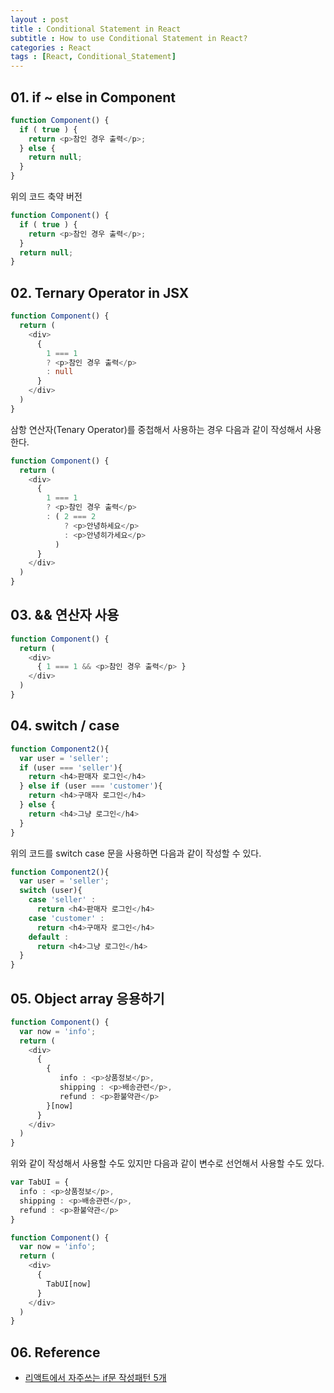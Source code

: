 ```yaml
---
layout : post
title : Conditional Statement in React
subtitle : How to use Conditional Statement in React?
categories : React
tags : [React, Conditional_Statement]
---
```


## 01. if ~ else in Component

```TypeScript
function Component() {
  if ( true ) {
    return <p>참인 경우 출력</p>;
  } else {
    return null;
  }
} 
```

위의 코드 축약 버전

```TypeScript
function Component() {
  if ( true ) {
    return <p>참인 경우 출력</p>;
  } 
  return null;
} 
```

## 02. Ternary Operator in JSX

```TypeScript
function Component() {
  return (
    <div>
      {
        1 === 1
        ? <p>참인 경우 출력</p>
        : null
      }
    </div>
  )
} 
```

삼항 연산자(Tenary Operator)를 중첩해서 사용하는 경우 다음과 같이 작성해서 사용한다.

```TypeScript
function Component() {
  return (
    <div>
      {
        1 === 1
        ? <p>참인 경우 출력</p>
        : ( 2 === 2 
            ? <p>안녕하세요</p> 
            : <p>안녕히가세요</p> 
          )
      }
    </div>
  )
} 
```

## 03. && 연산자 사용

```TypeScript
function Component() {
  return (
    <div>
      { 1 === 1 && <p>참인 경우 출력</p> }
    </div>
  )
}
```

## 04. switch / case

```TypeScript
function Component2(){
  var user = 'seller';
  if (user === 'seller'){
    return <h4>판매자 로그인</h4>
  } else if (user === 'customer'){
    return <h4>구매자 로그인</h4>
  } else {
    return <h4>그냥 로그인</h4>
  }
}
```

위의 코드를 switch case 문을 사용하면 다음과 같이 작성할 수 있다.

```TypeScript
function Component2(){
  var user = 'seller';
  switch (user){
    case 'seller' :
      return <h4>판매자 로그인</h4>
    case 'customer' :
      return <h4>구매자 로그인</h4>
    default : 
      return <h4>그냥 로그인</h4>
  }
}
```

## 05. Object array 응용하기

```TypeScript
function Component() {
  var now = 'info';
  return (
    <div>
      {
        { 
           info : <p>상품정보</p>,
           shipping : <p>배송관련</p>,
           refund : <p>환불약관</p>
        }[now]
      }
    </div>
  )
} 
```

위와 같이 작성해서 사용할 수도 있지만 다음과 같이 변수로 선언해서 사용할 수도 있다.

```TypeScript
var TabUI = { 
  info : <p>상품정보</p>,
  shipping : <p>배송관련</p>,
  refund : <p>환불약관</p>
}

function Component() {
  var now = 'info';
  return (
    <div>
      {
        TabUI[now]
      }
    </div>
  )
} 
```

## 06. Reference

- [리액트에서 자주쓰는 if문 작성패턴 5개](https://codingapple.com/unit/react-if-else-patterns-enum-switch-case/)